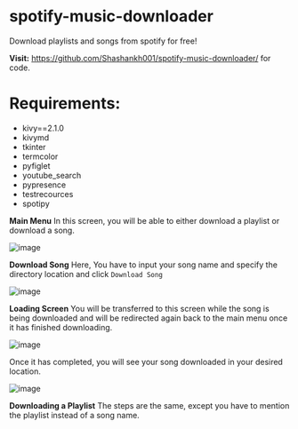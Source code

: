 # spotify-music-downloader
Download playlists and songs from spotify for free!

**Visit:** https://github.com/Shashankh001/spotify-music-downloader/ for code.

# Requirements:
* kivy==2.1.0
* kivymd
* tkinter
* termcolor
* pyfiglet
* youtube_search
* pypresence
* testrecources
* spotipy

**Main Menu**
In this screen, you will be able to either download a playlist or download a song.

![image](https://user-images.githubusercontent.com/72354934/173895761-a2fae3a4-1e13-4510-986d-a01bb9fcc7ed.png)

**Download Song**
Here, You have to input your song name and specify the directory location and click `Download Song`

![image](https://user-images.githubusercontent.com/72354934/173896073-1a408b2c-8ab5-4e88-9760-620b94d3a0ea.png)

**Loading Screen**
You will be transferred to this screen while the song is being downloaded and will be redirected again back to the main menu once it has finished downloading.

![image](https://user-images.githubusercontent.com/72354934/173896268-7fc65251-71e9-4f92-9c20-fca2e8516e33.png)

Once it has completed, you will see your song downloaded in your desired location.

![image](https://user-images.githubusercontent.com/72354934/173896576-9f486d36-674d-44ec-b8d3-814a5a035635.png)

**Downloading a Playlist**
The steps are the same, except you have to mention the playlist instead of a song name.
